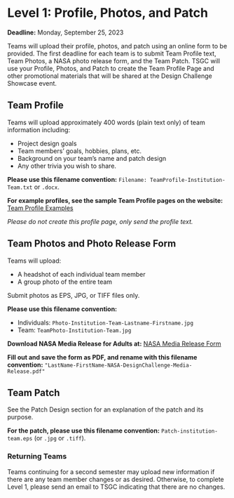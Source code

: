 # Level 1: Profile, Photos, and Patch
**Deadline:** Monday, September 25, 2023

Teams will upload their profile, photos, and patch using an online form to be provided. The first deadline for each team is to submit Team Profile text, Team Photos, a NASA photo release form, and the Team Patch. TSGC will use your Profile, Photos, and Patch to create the Team Profile Page and other promotional materials that will be shared at the Design Challenge Showcase event.

## Team Profile
Teams will upload approximately 400 words (plain text only) of team information including:
- Project design goals
- Team members’ goals, hobbies, plans, etc.
- Background on your team’s name and patch design
- Any other trivia you wish to share.

**Please use this filename convention:** `Filename: TeamProfile-Institution-Team.txt` or `.docx`.

**For example profiles, see the sample Team Profile pages on the website:** [Team Profile Examples](https://www.tsgc.utexas.edu/challenge/PDF/team_profile_page_examples.pdf)

*Please do not create this profile page, only send the profile text.*

## Team Photos and Photo Release Form
Teams will upload:
- A headshot of each individual team member
- A group photo of the entire team

Submit photos as EPS, JPG, or TIFF files only.

**Please use this filename convention:**
- Individuals: `Photo-Institution-Team-Lastname-Firstname.jpg`
- Team: `TeamPhoto-Institution-Team.jpg`

**Download NASA Media Release for Adults at:** [NASA Media Release Form](https://www.nasa.gov/sites/default/files/files/NASA_Adult_Media_Release_Form.pdf)

**Fill out and save the form as PDF, and rename with this filename convention:** `"LastName-FirstName-NASA-DesignChallenge-Media-Release.pdf"`

## Team Patch
See the Patch Design section for an explanation of the patch and its purpose.

**For the patch, please use this filename convention:** `Patch-institution-team.eps` (or `.jpg` or `.tiff`).

### Returning Teams
Teams continuing for a second semester may upload new information if there are any team member changes or as desired. Otherwise, to complete Level 1, please send an email to TSGC indicating that there are no changes.
